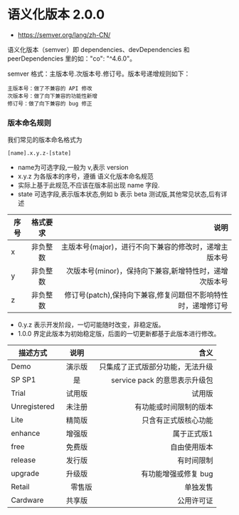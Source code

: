 # 语义化版本 2.0.0

* https://semver.org/lang/zh-CN/

语义化版本（semver）即 dependencies、devDependencies 和 peerDependencies 里的如："co": "^4.6.0"。

semver 格式：主版本号.次版本号.修订号。版本号递增规则如下：
```
主版本号：做了不兼容的 API 修改
次版本号：做了向下兼容的功能性新增
修订号：做了向下兼容的 bug 修正
```

### 版本命名规则
我们常见的版本命名格式为
```
[name].x.y.z-[state]
```
- name为可选字段,一般为 v,表示 version
- x.y.z 为各版本的序号，遵循 语义化版本命名规范
- 实际上基于此规范,不应该在版本前出现 name 字段.
- state 可选字段,表示版本状态,例如 b 表示 beta 测试版,其他常见状态,后有详述



| 序号   |	格式要求|	说明 |
|------|:------:|----:|
| x |	非负整数|	主版本号(major)，进行不向下兼容的修改时，递增主版本号 |
| y |	非负整数|	次版本号(minor)，保持向下兼容,新增特性时，递增次版本号 |
| z |	非负整数|	修订号(patch),保持向下兼容,修复问题但不影响特性时，递增修订号 |

- 0.y.z 表示开发阶段，一切可能随时改变，非稳定版。
- 1.0.0 界定此版本为初始稳定版，后面的一切更新都基于此版本进行修改。

|描述方式|	说明|	含义|
|------|:------:|----:|
|Demo|	演示版|	只集成了正式版部分功能，无法升级|
|SP	SP1|	是| service pack 的意思表示升级包|
|Trial|	试用版|	试用版|
|Unregistered|	未注册|	有功能或时间限制的版本|
|Lite|	精简版|	只含有正式版核心功能|
|enhance|	增强版|	属于正式版1|
|free|	免费版|	自由使用版本|
|release|	发行版|	有时间限制|
|upgrade|	升级版|	有功能增强或修复 bug|
|Retail|　	零售版|	单独发售|
|Cardware|	共享版|	公用许可证|


